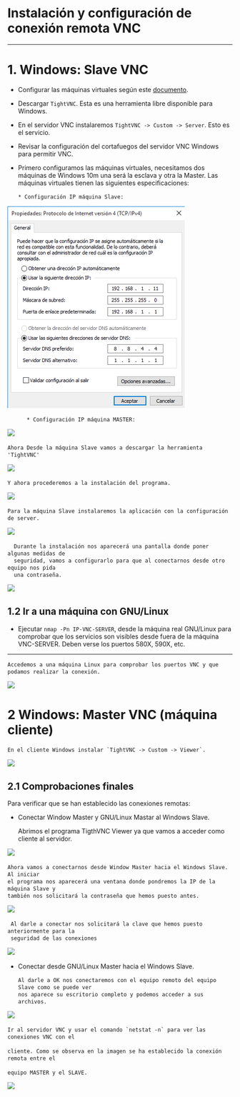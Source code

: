 # Instalación y configuración de conexión remota VNC
---
# 1. Windows: Slave VNC
* Configurar las máquinas virtuales según este [documento](../../global/configuracion/).
* Descargar `TightVNC`. Esta es una herramienta libre disponible para Windows.
* En el servidor VNC instalaremos `TightVNC -> Custom -> Server`. Esto es el servicio.
* Revisar la configuración del cortafuegos del servidor VNC Windows para permitir VNC.


* Primero configuramos las máquinas virtuales, necesitamos dos máquinas de Windows 10m una será la esclava y otra la Master. Las máquinas virtuales tienen las siguientes especificaciones:

      * Configuración IP máquina Slave:



![ ](./images/11.png)



          * Configuración IP máquina MASTER:


![ ](12.png)


    Ahora Desde la máquina Slave vamos a descargar la herramienta 'TightVNC'

![](1-1.png)


    Y ahora procederemos a la instalación del programa.



![](1.png)


    Para la máquina Slave instalaremos la aplicación con la configuración de server.


![](2.png)


      Durante la instalación nos aparecerá una pantalla donde poner algunas medidas de
      seguridad, vamos a configurarlo para que al conectarnos desde otro equipo nos pida
      una contraseña.


![](3.png)



## 1.2 Ir a una máquina con GNU/Linux
* Ejecutar `nmap -Pn IP-VNC-SERVER`, desde la máquina real GNU/Linux para comprobar
que los servicios son visibles desde fuera de la máquina VNC-SERVER. Deben verse los puertos 580X, 590X, etc.
---

    Accedemos a una máquina Linux para comprobar los puertos VNC y que podamos realizar la conexión.

![](7.png)



# 2 Windows: Master VNC (máquina cliente)

    En el cliente Windows instalar `TightVNC -> Custom -> Viewer`.


![](4.png)



## 2.1 Comprobaciones finales

Para verificar que se han establecido las conexiones remotas:
* Conectar Window Master y GNU/Linux Mastar al Windows Slave.


    Abrimos el programa TigthVNC Viewer ya que vamos a acceder como cliente al servidor.


![](13.png)



    Ahora vamos a conectarnos desde Window Master hacia el Windows Slave. Al iniciar
    el programa nos aparecerá una ventana donde pondremos la IP de la máquina Slave y
    también nos solicitará la contraseña que hemos puesto antes.


![](6.png)


     Al darle a conectar nos solicitará la clave que hemos puesto anteriormente para la
     seguridad de las conexiones

![](9.png)


* Conectar desde GNU/Linux Master hacia el Windows Slave.

      Al darle a OK nos conectaremos con el equipo remoto del equipo Slave como se puede ver
      nos aparece su escritorio completo y podemos acceder a sus archivos.


![](10.png)




    Ir al servidor VNC y usar el comando `netstat -n` para ver las conexiones VNC con el

    cliente. Como se observa en la imagen se ha establecido la conexión remota entre el

    equipo MASTER y el SLAVE.


![](5.png)
